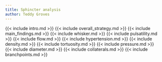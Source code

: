 ```yaml
---
title: Sphincter analysis
author: Teddy Groves
---
```


{{< include intro.md >}}
{{< include overall_strategy.md >}}
{{< include main_findings.md >}}
{{< include whisker.md >}}
{{< include pulsatility.md >}}
{{< include flow.md >}}
{{< include hypertension.md >}}
{{< include density.md >}}
{{< include tortuosity.md >}}
{{< include pressure.md >}}
{{< include diameter.md >}}
{{< include collaterals.md >}}
{{< include branchpoints.md >}}
